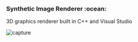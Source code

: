 <h3>Synthetic Image Renderer :ocean:</h3>

<p>3D graphics renderer built in C++ and Visual Studio</p>

![capture](https://cloud.githubusercontent.com/assets/15648801/26643370/6333306a-4631-11e7-9cf0-771474f47495.PNG)
